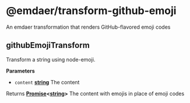 <!--
  This file was generated by emdaer

  Its template can be found at .emdaer/README.emdaer.md
-->

# @emdaer/transform-github-emoji

An emdaer transformation that renders GitHub-flavored emoji codes

<!-- Generated by documentation.js. Update this documentation by updating the source code. -->

## githubEmojiTransform

Transform a string using node-emoji.

**Parameters**

-   `content` **[string](https://developer.mozilla.org/en-US/docs/Web/JavaScript/Reference/Global_Objects/String)** The content

Returns **[Promise](https://developer.mozilla.org/en-US/docs/Web/JavaScript/Reference/Global_Objects/Promise)&lt;[string](https://developer.mozilla.org/en-US/docs/Web/JavaScript/Reference/Global_Objects/String)>** The content with emojis in place of emoji codes

